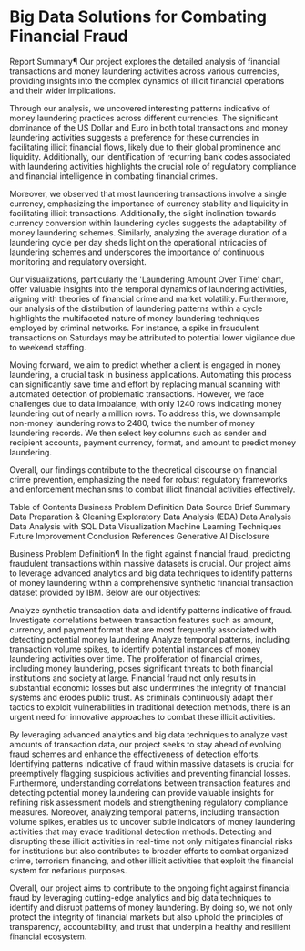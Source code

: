 # Big Data Solutions for Combating Financial Fraud

Report Summary¶
Our project explores the detailed analysis of financial transactions and money laundering activities across various currencies, providing insights into the complex dynamics of illicit financial operations and their wider implications.

Through our analysis, we uncovered interesting patterns indicative of money laundering practices across different currencies. The significant dominance of the US Dollar and Euro in both total transactions and money laundering activities suggests a preference for these currencies in facilitating illicit financial flows, likely due to their global prominence and liquidity. Additionally, our identification of recurring bank codes associated with laundering activities highlights the crucial role of regulatory compliance and financial intelligence in combating financial crimes.

Moreover, we observed that most laundering transactions involve a single currency, emphasizing the importance of currency stability and liquidity in facilitating illicit transactions. Additionally, the slight inclination towards currency conversion within laundering cycles suggests the adaptability of money laundering schemes. Similarly, analyzing the average duration of a laundering cycle per day sheds light on the operational intricacies of laundering schemes and underscores the importance of continuous monitoring and regulatory oversight.

Our visualizations, particularly the 'Laundering Amount Over Time' chart, offer valuable insights into the temporal dynamics of laundering activities, aligning with theories of financial crime and market volatility. Furthermore, our analysis of the distribution of laundering patterns within a cycle highlights the multifaceted nature of money laundering techniques employed by criminal networks. For instance, a spike in fraudulent transactions on Saturdays may be attributed to potential lower vigilance due to weekend staffing.

Moving forward, we aim to predict whether a client is engaged in money laundering, a crucial task in business applications. Automating this process can significantly save time and effort by replacing manual scanning with automated detection of problematic transactions. However, we face challenges due to data imbalance, with only 1240 rows indicating money laundering out of nearly a million rows. To address this, we downsample non-money laundering rows to 2480, twice the number of money laundering records. We then select key columns such as sender and recipient accounts, payment currency, format, and amount to predict money laundering.

Overall, our findings contribute to the theoretical discourse on financial crime prevention, emphasizing the need for robust regulatory frameworks and enforcement mechanisms to combat illicit financial activities effectively.



Table of Contents
Business Problem Definition
Data Source Brief Summary
Data Preparation & Cleaning
Exploratory Data Analysis (EDA)
Data Analysis
Data Analysis with SQL
Data Visualization
Machine Learning Techniques
Future Improvement
Conclusion
References
Generative AI Disclosure


Business Problem Definition¶
In the fight against financial fraud, predicting fraudulent transactions within massive datasets is crucial. Our project aims to leverage advanced analytics and big data techniques to identify patterns of money laundering within a comprehensive synthetic financial transaction dataset provided by IBM. Below are our objectives:

Analyze synthetic transaction data and identify patterns indicative of fraud.
Investigate correlations between transaction features such as amount, currency, and payment format that are most frequently associated with detecting potential money laundering
Analyze temporal patterns, including transaction volume spikes, to identify potential instances of money laundering activities over time.
The proliferation of financial crimes, including money laundering, poses significant threats to both financial institutions and society at large. Financial fraud not only results in substantial economic losses but also undermines the integrity of financial systems and erodes public trust. As criminals continuously adapt their tactics to exploit vulnerabilities in traditional detection methods, there is an urgent need for innovative approaches to combat these illicit activities.

By leveraging advanced analytics and big data techniques to analyze vast amounts of transaction data, our project seeks to stay ahead of evolving fraud schemes and enhance the effectiveness of detection efforts. Identifying patterns indicative of fraud within massive datasets is crucial for preemptively flagging suspicious activities and preventing financial losses. Furthermore, understanding correlations between transaction features and detecting potential money laundering can provide valuable insights for refining risk assessment models and strengthening regulatory compliance measures. Moreover, analyzing temporal patterns, including transaction volume spikes, enables us to uncover subtle indicators of money laundering activities that may evade traditional detection methods. Detecting and disrupting these illicit activities in real-time not only mitigates financial risks for institutions but also contributes to broader efforts to combat organized crime, terrorism financing, and other illicit activities that exploit the financial system for nefarious purposes.

Overall, our project aims to contribute to the ongoing fight against financial fraud by leveraging cutting-edge analytics and big data techniques to identify and disrupt patterns of money laundering. By doing so, we not only protect the integrity of financial markets but also uphold the principles of transparency, accountability, and trust that underpin a healthy and resilient financial ecosystem.
